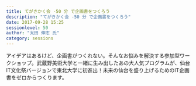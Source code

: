 ```yaml
---
title: てがきかく会 -50 分 で企画書をつくろう
description: "てがきかく会 -50 分 で企画書をつくろう"
date: 2017-09-28 15:25
sessionlevel: 50
author: "太田 伸志 氏"
category: sessions
---
```

アイデアはあるけど、企画書がつくれない。そんなお悩みを解決する参加型ワークショップ。武蔵野美術大学と一緒に生み出したあの大人気プログラムが、仙台IT文化祭バージョンで東北大学に初進出！未来の仙台を盛り上げるためのIT企画書をゼロからつくります。
